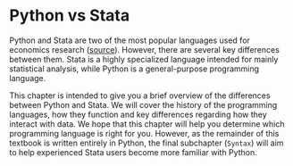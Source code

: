 # Python vs Stata

Python and Stata are two of the most popular languages used for economics research ([source](https://cepr.org/voxeu/columns/which-programming-language-best-economic-research-julia-matlab-python-or-r)). However, there are several key differences between them. Stata is a highly specialized language intended for mainly statistical analysis, while Python is a general-purpose programming language.

This chapter is intended to give you a brief overview of the differences between Python and Stata. We will cover the history of the programming languages, how they function and key differences regarding how they interact with data. We hope that this chapter will help you determine which programming language is right for you. However, as the remainder of this textbook is written entirely in Python, the final subchapter (`Syntax`) will aim to help experienced Stata users become more familiar with Python.

<!-- For more information, please look at [Python's official page](https://www.python.org/) and [Stata's official page](https://www.stata.com/) respectively. -->
